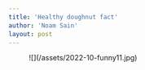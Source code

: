 ```yaml
---
title: 'Healthy doughnut fact'
author: 'Noam Sain'
layout: post
---
```


<figure class="wp-block-image size-full">![](/assets/2022-10-funny11.jpg)</figure>